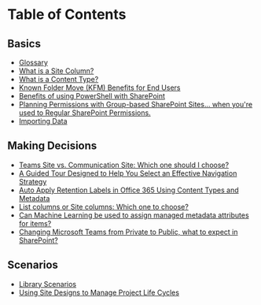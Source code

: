 
# Table of Contents

## Basics

* [Glossary](basics/Glossary.md)
* [What is a Site Column?](basics/what-is-site-column.md)
* [What is a Content Type?](basics/what-is-content-type.md)
* [Known Folder Move (KFM) Benefits for End Users](basics/known-folder-move-benefits-for-enduser.md)
* [Benefits of using PowerShell with SharePoint](basics/benefits-of-using-powershell-with-sharepoint.md)
* [Planning Permissions with Group-based SharePoint Sites... when you're used to Regular SharePoint Permissions.](basics/permission-model-diferences.md)
* [Importing Data](basics/importing-data.md)

## Making Decisions

* [Teams Site vs. Communication Site: Which one should I choose?](making-decisions/team-site-or-communication-site.md)
* [A Guided Tour Designed to Help You Select an Effective Navigation Strategy](making-decisions/select-an-effective-navigation-strategy.md)
* [Auto Apply Retention Labels in Office 365 Using Content Types and Metadata](making-decisions/auto-apply-retention-labels-in-office-365-using-content-types-and-metadata.md)
* [List columns or Site columns: Which one to choose?](making-decisions/list-column-or-site-column-which-one-to-choose.md)
* [Can Machine Learning be used to assign managed metadata attributes for items?
](making-decisions/machine-learning-and-managed-metadata.md)
* [Changing Microsoft Teams from Private to Public, what to expect in SharePoint?](making-decisions/changing-microsoft-teams-from-private-to-public-what-to-expect-in-sharepoint.md)

## Scenarios

* [Library Scenarios](basics/library-scenarios.md)
* [Using Site Designs to Manage Project Life Cycles](scenarios/site-design-life-cycle.md)
